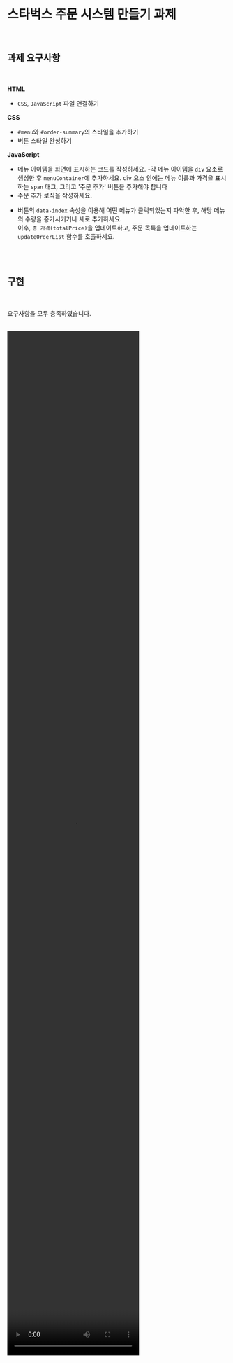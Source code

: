 # 스타벅스 주문 시스템 만들기 과제
<br>

## 과제 요구사항
<br>

**HTML**
* `CSS`, `JavaScript` 파일 연결하기

**CSS**
* `#menu`와 `#order-summary`의 스타일을 추가하기
* 버튼 스타일 완성하기

**JavaScript**
* 메뉴 아이템을 화면에 표시하는 코드를 작성하세요.
  -각 메뉴 아이템을 `div` 요소로 생성한 후 `menuContainer`에 추가하세요.
   div 요소 안에는 메뉴 이름과 가격을 표시하는 `span` 태그,
   그리고 '주문 추가' 버튼을 추가해야 합니다
* 주문 추가 로직을 작성하세요.
- 버튼의 `data-index` 속성을 이용해 어떤 메뉴가 클릭되었는지 파악한 후,
  해당 메뉴의 수량을 증가시키거나 새로 추가하세요.  
  이후, `총 가격(totalPrice)`을 업데이트하고,
  주문 목록을 업데이트하는 `updateOrderList` 함수를 호출하세요.
  
<br><br>

## 구현

<br>

요구사항을 모두 충족하였습니다.

<br>

<video src='https://github.com/user-attachments/assets/7b45cfcf-8dd2-4121-9470-34b3e2e8f669' width="60%" height="60%">
